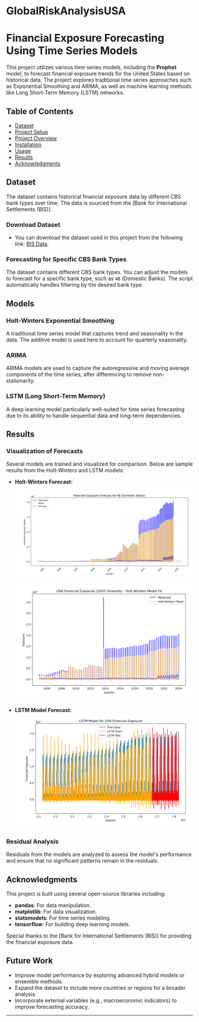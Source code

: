 # GlobalRiskAnalysisUSA
# Financial Exposure Forecasting Using Time Series Models

This project utilizes various time series models, including the **Prophet** model, to forecast financial exposure trends for the United States based on historical data. The project explores traditional time series approaches such as Exponential Smoothing and ARIMA, as well as machine learning methods like Long Short-Term Memory (LSTM) networks.

## Table of Contents
- [Dataset](#dataset)
- [Project Setup](#project-setup)
- [Project Overview](#project-overview)
- [Installation](#installation)
- [Usage](#usage)
- [Results](#results)
- [Acknowledgments](#acknowledgments)

## Dataset

The dataset contains historical financial exposure data by different CBS bank types over time. The data is sourced from the [Bank for International Settlements (BIS)].

### Download Dataset

- You can download the dataset used in this project from the following link: [BIS Data](https://www.bis.org/statistics/credstat.htm).





### Forecasting for Specific CBS Bank Types

The dataset contains different CBS bank types. You can adjust the models to forecast for a specific bank type, such as `4B` (Domestic Banks). The script automatically handles filtering by the desired bank type.

## Models

### Holt-Winters Exponential Smoothing

A traditional time series model that captures trend and seasonality in the data. The additive model is used here to account for quarterly seasonality.

### ARIMA

ARIMA models are used to capture the autoregressive and moving average components of the time series, after differencing to remove non-stationarity.

### LSTM (Long Short-Term Memory)

A deep learning model particularly well-suited for time series forecasting due to its ability to handle sequential data and long-term dependencies.

## Results

### Visualization of Forecasts

Several models are trained and visualized for comparison. Below are sample results from the Holt-Winters and LSTM models:

- **Holt-Winters Forecast:**
  ![Holt-Winters Forecast](./hw_forecast1.png)
  ![Holt-Winters Forecast](./hw_forecast2.png) 
  
- **LSTM Model Forecast:**
  ![LSTM Forecast](./lstm_forecast.png) 

### Residual Analysis

Residuals from the models are analyzed to assess the model's performance and ensure that no significant patterns remain in the residuals.

## Acknowledgments

This project is built using several open-source libraries including:
- **pandas**: For data manipulation.
- **matplotlib**: For data visualization.
- **statsmodels**: For time series modeling.
- **tensorflow**: For building deep learning models.


Special thanks to the [Bank for International Settlements (BIS)] for providing the financial exposure data.

## Future Work

- Improve model performance by exploring advanced hybrid models or ensemble methods.
- Expand the dataset to include more countries or regions for a broader analysis.
- Incorporate external variables (e.g., macroeconomic indicators) to improve forecasting accuracy.



---
